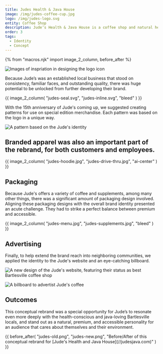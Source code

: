 ```yaml
---
title: Judes Health & Java House
image: /img/judes-coffee-cup.jpg
logo: /img/judes-logo.svg
entity: Coffee Shop
description: Jude’s Health & Java House is a coffee shop and natural health store in Bartlesville, Oklahoma. The goal was to solidify the connections Jude’s was already making with Bartlesville locals and expand that same familiarity into surrounding areas.
order: 3
tags:
  - Identity
  - Concept
---
```


{% from "macros.njk" import image_2_column, before_after %}

![Images of inspriation in designing the logo icon](/img/judes-icon-process.jpg)

Because Jude’s was an established local business that stood on consistency, familiar faces, and outstanding quality, there was huge potential to be unlocked from further developing their brand.

{{ image_2_column(
	"judes-seal.svg",
	"judes-inline.svg",
	"bleed"
) }}

With the 15th anniversary of Jude's coming up, we suggested creating patterns for use on special edition merchandise. Each pattern was based on the logo in a unique way.

![A pattern based on the Jude's identity](/img/judes-pattern-1.svg)

## Branded apparel was also an important part of the rebrand, for both customers and employees.

{{ image_2_column(
	"judes-hoodie.jpg",
	"judes-drive-thru.jpg",
	"ai-center"
) }}

## Packaging
Because Jude's offers a variety of coffee and supplements, among many other things, there was a significant amount of packaging design involved. Aligning these packaging designs with the overall brand identity presented an acute challenge. They had to strike a perfect balance between premium and accessible.

{{ image_2_column(
	"judes-menu.jpg",
	"judes-supplements.jpg",
	"bleed"
) }}

## Advertising

Finally, to help extend the brand reach into neighboring communities, we applied the identity to the Jude's website and an eye-catching billboard.

![A new design of the Jude's website, featuring their status as best Bartlesville coffee shop](/img/judes-website.jpg)

![A billboard to advertist Jude's coffee](/img/judes-billboard.jpg)

## Outcomes

This conceptual rebrand was a special opportunity for Jude’s to resonate even more deeply with the health-conscious and java-loving Bartlesville locals, and stand out as a natural, premium, and accessible personality for an audience that cares about themselves and their environment.

<section>
{{ before_after(
	"judes-old.png",
	"judes-new.png",
	"Before/After of this conceptual rebrand for [Jude's Health and Java House](//judesjava.com)"
) }}
</section>